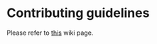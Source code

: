 # Contributing guidelines

Please refer to [this](https://github.com/syngit-org/syngit-provider-github/wiki/%F0%9F%A4%9D-Contribute) wiki page.
